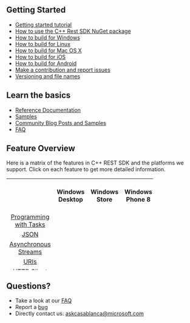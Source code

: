 ## Getting Started

*   [Getting started tutorial](Getting-Started-Tutorial)
*   [How to use the C++ Rest SDK NuGet package](How-to-use-the-C---Rest-SDK-NuGet-package)
*   [How to build for Windows](How-to-build-for-Windows)
*   [How to build for Linux](How-to-build-for-Linux)
*   [How to build for Mac OS X](How-to-build-for-Mac-OS-X)
*   [How to build for iOS](How-to-build-for-iOS)
*   [How to build for Android](How-to-build-for-Android)
*   [Make a contribution and report issues](Make-a-contribution-and-report-issues)
*   [Versioning and file names](Versioning-and-File-Names)

## Learn the basics

*   [Reference Documentation](http://microsoft.github.io/cpprestsdk/namespaces.html)
*   [Samples](Samples)
*   [Community Blog Posts and Samples](Community-Blog-Posts-and-Samples)
*   [FAQ](FAQ)

## Feature Overview

Here is a matrix of the features in C++ REST SDK and the platforms we support. Click on each feature to get more detailed information.

<table style="height:241px; width:387px">
<tbody>
<tr>
<th>&nbsp;</th>
<th style="text-align:center"><strong>Windows Desktop</strong></th>
<th style="text-align:center"><strong>Windows Store</strong></th>
<th style="text-align:center"><strong>Windows Phone 8</strong></th>
<th style="text-align:center"><strong>&nbsp;Windows Phone 8.1</strong></th>
<th style="text-align:center"><strong>&nbsp;Windows Phone Silverlight 8.1</strong></th>
<th style="text-align:center"><strong>Windows XP</strong></th>
<th style="text-align:center"><strong>Linux(Ubuntu)</strong></th>
<th style="text-align:center"><strong>Mac OS X</strong></th>
<th style="text-align:center"><strong>iOS&nbsp;</strong></th>
<th style="text-align:center"><strong>Android&nbsp;</strong></th>
</tr>
<tr>
<td style="text-align:center"><a href="/wikipage?title=Programming%20with%20Tasks&amp;referringTitle=Documentation">Programming with Tasks</a></td>
<td style="text-align:center"><img src="http://i3.codeplex.com/Download?ProjectName=json&amp;DownloadId=343964" alt="" height="16" width="16"></td>
<td style="text-align:center"><img src="http://i3.codeplex.com/Download?ProjectName=json&amp;DownloadId=343964" alt="" height="16" width="16"></td>
<td style="text-align:center"><img src="http://i3.codeplex.com/Download?ProjectName=json&amp;DownloadId=343964" alt="" height="16" width="16"></td>
<td style="text-align:center"><img src="http://i3.codeplex.com/Download?ProjectName=json&amp;DownloadId=343964" alt="" height="16" width="16"></td>
<td style="text-align:center"><img src="http://i3.codeplex.com/Download?ProjectName=json&amp;DownloadId=343964" alt="" height="16" width="16"></td>
<td style="text-align:center"><img src="http://i3.codeplex.com/Download?ProjectName=json&amp;DownloadId=343964" alt="" height="16" width="16"></td>
<td style="text-align:center"><img src="http://i3.codeplex.com/Download?ProjectName=json&amp;DownloadId=343964" alt="" height="16" width="16"></td>
<td style="text-align:center"><img src="http://i3.codeplex.com/Download?ProjectName=json&amp;DownloadId=343964" alt="" height="16" width="16"></td>
<td style="text-align:center"><img src="http://i3.codeplex.com/Download?ProjectName=json&amp;DownloadId=343964" alt="" height="16" width="16"></td>
<td style="text-align:center"><img src="http://i3.codeplex.com/Download?ProjectName=json&amp;DownloadId=343964" alt="" height="16" width="16"></td>
</tr>
<tr>
<td style="text-align:center"><a href="/wikipage?title=JSON&amp;referringTitle=Documentation">JSON</a></td>
<td style="text-align:center"><img src="http://i3.codeplex.com/Download?ProjectName=json&amp;DownloadId=343964" alt="" height="16" width="16"></td>
<td style="text-align:center"><img src="http://i3.codeplex.com/Download?ProjectName=json&amp;DownloadId=343964" alt="" height="16" width="16"></td>
<td style="text-align:center"><img src="http://i3.codeplex.com/Download?ProjectName=json&amp;DownloadId=343964" alt="" height="16" width="16"></td>
<td style="text-align:center"><img src="http://i3.codeplex.com/Download?ProjectName=json&amp;DownloadId=343964" alt="" height="16" width="16"></td>
<td style="text-align:center"><img src="http://i3.codeplex.com/Download?ProjectName=json&amp;DownloadId=343964" alt="" height="16" width="16"></td>
<td style="text-align:center"><img src="http://i3.codeplex.com/Download?ProjectName=json&amp;DownloadId=343964" alt="" height="16" width="16"></td>
<td style="text-align:center"><img src="http://i3.codeplex.com/Download?ProjectName=json&amp;DownloadId=343964" alt="" height="16" width="16"></td>
<td style="text-align:center"><img src="http://i3.codeplex.com/Download?ProjectName=json&amp;DownloadId=343964" alt="" height="16" width="16"></td>
<td style="text-align:center"><img src="http://i3.codeplex.com/Download?ProjectName=json&amp;DownloadId=343964" alt="" height="16" width="16"></td>
<td style="text-align:center"><img src="http://i3.codeplex.com/Download?ProjectName=json&amp;DownloadId=343964" alt="" height="16" width="16"></td>
</tr>
<tr>
<td style="text-align:center"><a href="/wikipage?title=Asynchronous%20Streams&amp;referringTitle=Documentation">Asynchronous Streams</a></td>
<td style="text-align:center"><img src="http://i3.codeplex.com/Download?ProjectName=json&amp;DownloadId=343964" alt="" height="16" width="16"></td>
<td style="text-align:center"><img src="http://i3.codeplex.com/Download?ProjectName=json&amp;DownloadId=343964" alt="" height="16" width="16"></td>
<td style="text-align:center"><img src="http://i3.codeplex.com/Download?ProjectName=json&amp;DownloadId=343964" alt="" height="16" width="16"></td>
<td style="text-align:center"><img src="http://i3.codeplex.com/Download?ProjectName=json&amp;DownloadId=343964" alt="" height="16" width="16"></td>
<td style="text-align:center"><img src="http://i3.codeplex.com/Download?ProjectName=json&amp;DownloadId=343964" alt="" height="16" width="16"></td>
<td style="text-align:center"><img src="http://i3.codeplex.com/Download?ProjectName=json&amp;DownloadId=343964" alt="" height="16" width="16"></td>
<td style="text-align:center"><img src="http://i3.codeplex.com/Download?ProjectName=json&amp;DownloadId=343964" alt="" height="16" width="16"></td>
<td style="text-align:center"><img src="http://i3.codeplex.com/Download?ProjectName=json&amp;DownloadId=343964" alt="" height="16" width="16"></td>
<td style="text-align:center"><img src="http://i3.codeplex.com/Download?ProjectName=json&amp;DownloadId=343964" alt="" height="16" width="16"></td>
<td style="text-align:center"><img src="http://i3.codeplex.com/Download?ProjectName=json&amp;DownloadId=343964" alt="" height="16" width="16"></td>
</tr>
<tr>
<td style="text-align:center"><a href="/wikipage?title=URI&amp;referringTitle=Documentation">URIs</a></td>
<td style="text-align:center"><img src="http://i3.codeplex.com/Download?ProjectName=json&amp;DownloadId=343964" alt="" height="16" width="16"></td>
<td style="text-align:center"><img src="http://i3.codeplex.com/Download?ProjectName=json&amp;DownloadId=343964" alt="" height="16" width="16"></td>
<td style="text-align:center"><img src="http://i3.codeplex.com/Download?ProjectName=json&amp;DownloadId=343964" alt="" height="16" width="16"></td>
<td style="text-align:center"><img src="http://i3.codeplex.com/Download?ProjectName=json&amp;DownloadId=343964" alt="" height="16" width="16"></td>
<td style="text-align:center"><img src="http://i3.codeplex.com/Download?ProjectName=json&amp;DownloadId=343964" alt="" height="16" width="16"></td>
<td style="text-align:center"><img src="http://i3.codeplex.com/Download?ProjectName=json&amp;DownloadId=343964" alt="" height="16" width="16"></td>
<td style="text-align:center"><img src="http://i3.codeplex.com/Download?ProjectName=json&amp;DownloadId=343964" alt="" height="16" width="16"></td>
<td style="text-align:center"><img src="http://i3.codeplex.com/Download?ProjectName=json&amp;DownloadId=343964" alt="" height="16" width="16"></td>
<td style="text-align:center"><img src="http://i3.codeplex.com/Download?ProjectName=json&amp;DownloadId=343964" alt="" height="16" width="16"></td>
<td style="text-align:center"><img src="http://i3.codeplex.com/Download?ProjectName=json&amp;DownloadId=343964" alt="" height="16" width="16"></td>
</tr>
<tr>
<td style="text-align:center"><a href="/wikipage?title=HTTP%20Client&amp;referringTitle=Documentation">HTTP Client</a></td>
<td style="text-align:center"><img src="http://i3.codeplex.com/Download?ProjectName=json&amp;DownloadId=343964" alt="" height="16" width="16"></td>
<td style="text-align:center"><img src="http://i3.codeplex.com/Download?ProjectName=json&amp;DownloadId=343964" alt="" height="16" width="16"></td>
<td style="text-align:center"><img src="http://i3.codeplex.com/Download?ProjectName=json&amp;DownloadId=343964" alt="" height="16" width="16"></td>
<td style="text-align:center"><img src="http://i3.codeplex.com/Download?ProjectName=json&amp;DownloadId=343964" alt="" height="16" width="16"></td>
<td style="text-align:center"><img src="http://i3.codeplex.com/Download?ProjectName=json&amp;DownloadId=343964" alt="" height="16" width="16"></td>
<td style="text-align:center"><img src="http://i3.codeplex.com/Download?ProjectName=json&amp;DownloadId=343964" alt="" height="16" width="16"></td>
<td style="text-align:center"><img src="http://i3.codeplex.com/Download?ProjectName=json&amp;DownloadId=343964" alt="" height="16" width="16"></td>
<td style="text-align:center"><img src="http://i3.codeplex.com/Download?ProjectName=json&amp;DownloadId=343964" alt="" height="16" width="16"></td>
<td style="text-align:center"><img src="http://i3.codeplex.com/Download?ProjectName=json&amp;DownloadId=343964" alt="" height="16" width="16"></td>
<td style="text-align:center"><img src="http://i3.codeplex.com/Download?ProjectName=json&amp;DownloadId=343964" alt="" height="16" width="16"></td>
</tr>
<tr>
<td style="text-align:center"><a href="/wikipage?title=HTTP%20Listener&amp;referringTitle=Documentation">HTTP Listener</a></td>
<td style="text-align:center"><img src="http://i3.codeplex.com/Download?ProjectName=json&amp;DownloadId=343964" alt="" height="16" width="16">(Beta)</td>
<td style="text-align:center">&nbsp;<img src="http://i3.codeplex.com/Download?ProjectName=json&amp;DownloadId=343965" alt="" height="16" width="16"></td>
<td style="text-align:center">&nbsp;<img src="http://i3.codeplex.com/Download?ProjectName=json&amp;DownloadId=343965" alt="" height="16" width="16"></td>
<td style="text-align:center"><img src="http://i3.codeplex.com/Download?ProjectName=json&amp;DownloadId=343965" alt="" height="16" width="16"></td>
<td style="text-align:center"><img src="http://i3.codeplex.com/Download?ProjectName=json&amp;DownloadId=343965" alt="" height="16" width="16"></td>
<td style="text-align:center"><img src="http://i3.codeplex.com/Download?ProjectName=json&amp;DownloadId=343965" alt="" height="16" width="16"></td>
<td style="text-align:center">
<p><img src="http://i3.codeplex.com/Download?ProjectName=json&amp;DownloadId=343964" alt="" height="16" width="16">(Beta)</p>
</td>
<td style="text-align:center">&nbsp;<img src="http://i3.codeplex.com/Download?ProjectName=json&amp;DownloadId=343964" alt="" height="16" width="16">(Beta)</td>
<td style="text-align:center"><img src="http://i3.codeplex.com/Download?ProjectName=json&amp;DownloadId=343964" alt="" height="16" width="16">(Beta)</td>
<td style="text-align:center"><img src="http://i3.codeplex.com/Download?ProjectName=json&amp;DownloadId=343964" alt="" height="16" width="16">(Beta)</td>
</tr>
<tr>
<td style="text-align:center"><a href="/wikipage?title=Web%20Socket&amp;referringTitle=Documentation">WebSocket Client</a></td>
<td style="text-align:center">&nbsp;<img src="http://i3.codeplex.com/Download?ProjectName=json&amp;DownloadId=343964" alt="" height="16" width="16"></td>
<td style="text-align:center"><img src="http://i3.codeplex.com/Download?ProjectName=json&amp;DownloadId=343964" alt="" height="16" width="16"></td>
<td style="text-align:center">&nbsp;<img src="http://i3.codeplex.com/Download?ProjectName=json&amp;DownloadId=343965" alt="" height="16" width="16"></td>
<td style="text-align:center"><img src="http://i3.codeplex.com/Download?ProjectName=json&amp;DownloadId=343964" alt="" height="16" width="16"></td>
<td style="text-align:center"><img src="http://i3.codeplex.com/Download?ProjectName=json&amp;DownloadId=343965" alt="" height="16" width="16"></td>
<td style="text-align:center"><img src="http://i3.codeplex.com/Download?ProjectName=json&amp;DownloadId=343964" alt="" height="16" width="16"></td>
<td style="text-align:center">&nbsp;<img src="http://i3.codeplex.com/Download?ProjectName=json&amp;DownloadId=343964" alt="" height="16" width="16"></td>
<td style="text-align:center">&nbsp;<img src="http://i3.codeplex.com/Download?ProjectName=json&amp;DownloadId=343964" alt="" height="16" width="16"></td>
<td style="text-align:center">&nbsp;<img src="http://i3.codeplex.com/Download?ProjectName=json&amp;DownloadId=343964" alt="" height="16" width="16"></td>
<td style="text-align:center"><img src="http://i3.codeplex.com/Download?ProjectName=json&amp;DownloadId=343964" alt="" height="16" width="16"></td>
</tr>
<tr>
<td style="text-align:center"><a href="https://casablanca.codeplex.com/wikipage?title=OAuth%20Client">OAuth&nbsp;Client</a></td>
<td style="text-align:center"><img src="http://i3.codeplex.com/Download?ProjectName=json&amp;DownloadId=343964" alt="" height="16" width="16">(Beta)</td>
<td style="text-align:center"><img src="http://i3.codeplex.com/Download?ProjectName=json&amp;DownloadId=343964" alt="" height="16" width="16">(Beta)</td>
<td style="text-align:center"><img src="http://i3.codeplex.com/Download?ProjectName=json&amp;DownloadId=343964" alt="" height="16" width="16">(Beta, OAuth2 only)</td>
<td style="text-align:center"><img src="http://i3.codeplex.com/Download?ProjectName=json&amp;DownloadId=343964" alt="" height="16" width="16">(Beta, OAuth2 only)</td>
<td style="text-align:center"><img src="http://i3.codeplex.com/Download?ProjectName=json&amp;DownloadId=343964" alt="" height="16" width="16">&nbsp;(Beta, OAuth2 only)&nbsp;</td>
<td style="text-align:center">
<p><img src="http://i3.codeplex.com/Download?ProjectName=json&amp;DownloadId=343964" alt="" height="16" width="16">(Beta, OAuth2 only)</p>
</td>
<td style="text-align:center"><img src="http://i3.codeplex.com/Download?ProjectName=json&amp;DownloadId=343964" alt="" height="16" width="16">(Beta)</td>
<td style="text-align:center"><img src="http://i3.codeplex.com/Download?ProjectName=json&amp;DownloadId=343964" alt="" height="16" width="16">(Beta)</td>
<td style="text-align:center"><img src="http://i3.codeplex.com/Download?ProjectName=json&amp;DownloadId=343964" alt="" height="16" width="16">(Beta)</td>
<td style="text-align:center"><img src="http://i3.codeplex.com/Download?ProjectName=json&amp;DownloadId=343964" alt="" height="16" width="16">(Beta)</td>
</tr>
</tbody>
</table>

## Questions?

*   Take a look at our [FAQ](FAQ)
*   Report a [bug](../issues)
*   Directly contact us: <askcasablanca@microsoft.com>
